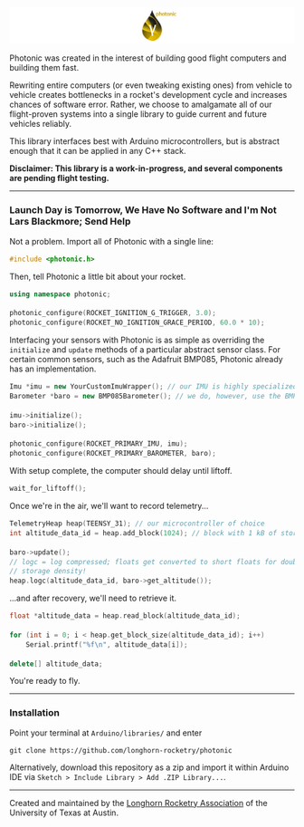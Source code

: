 ![photonic](assets/images/banner.png)

Photonic was created in the interest of building good flight computers and building them fast.

Rewriting entire computers (or even tweaking existing ones) from vehicle to vehicle creates bottlenecks in a rocket's development cycle and increases chances of software error. Rather, we choose to amalgamate all of our flight-proven systems into a single library to guide current and future vehicles reliably.

This library interfaces best with Arduino microcontrollers, but is abstract enough that it can be applied in any C++ stack.

**Disclaimer: This library is a work-in-progress, and several components are pending flight testing.**

---

### Launch Day is Tomorrow, We Have No Software and I'm Not Lars Blackmore; Send Help

Not a problem. Import all of Photonic with a single line:

```cpp
#include <photonic.h>
```

Then, tell Photonic a little bit about your rocket.

```cpp
using namespace photonic;

photonic_configure(ROCKET_IGNITION_G_TRIGGER, 3.0);
photonic_configure(ROCKET_NO_IGNITION_GRACE_PERIOD, 60.0 * 10);
```

Interfacing your sensors with Photonic is as simple as overriding the `initialize` and `update` methods of a particular abstract sensor class. For certain common sensors, such as the Adafruit BMP085, Photonic already has an implementation.

```cpp
Imu *imu = new YourCustomImuWrapper(); // our IMU is highly specialized
Barometer *baro = new BMP085Barometer(); // we do, however, use the BMP085

imu->initialize();
baro->initialize();

photonic_configure(ROCKET_PRIMARY_IMU, imu);
photonic_configure(ROCKET_PRIMARY_BAROMETER, baro);
```

With setup complete, the computer should delay until liftoff.

```cpp
wait_for_liftoff();
```

Once we're in the air, we'll want to record telemetry...

```cpp
TelemetryHeap heap(TEENSY_31); // our microcontroller of choice
int altitude_data_id = heap.add_block(1024); // block with 1 kB of storage

baro->update();
// logc = log compressed; floats get converted to short floats for double the
// storage density!
heap.logc(altitude_data_id, baro->get_altitude());
```

...and after recovery, we'll need to retrieve it.

```cpp
float *altitude_data = heap.read_block(altitude_data_id);

for (int i = 0; i < heap.get_block_size(altitude_data_id); i++)
	Serial.printf("%f\n", altitude_data[i]);

delete[] altitude_data;
```

You're ready to fly.

---

### Installation

Point your terminal at `Arduino/libraries/` and enter

```
git clone https://github.com/longhorn-rocketry/photonic
```

Alternatively, download this repository as a zip and import it within Arduino IDE via `Sketch > Include Library > Add .ZIP Library...`.

---

Created and maintained by the [Longhorn Rocketry Association](http://www.longhornrocketry.org/) of the University of Texas at Austin.
